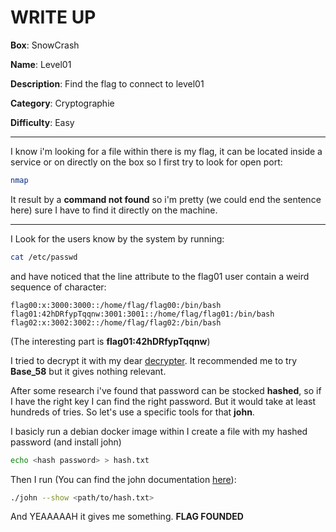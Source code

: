 # WRITE UP

**Box**:            SnowCrash

**Name**:           Level01

**Description**:    Find the flag to connect to level01

**Category**:       Cryptographie

**Difficulty**:     Easy

---

I know i'm looking for a file within there is my flag, it can be located inside a service or on directly on the box so I first try to look for open port:

```bash
nmap
```

It result by a **command not found** so i'm pretty (we could end the sentence here) sure I have to find it directly on the machine.

---

I Look for the users know by the system by running:
```bash
cat /etc/passwd
```
and have noticed that the line attribute to the flag01 user contain a weird sequence of character:
```
flag00:x:3000:3000::/home/flag/flag00:/bin/bash
flag01:42hDRfypTqqnw:3001:3001::/home/flag/flag01:/bin/bash
flag02:x:3002:3002::/home/flag/flag02:/bin/bash
```

(The interesting part is **flag01:42hDRfypTqqnw**)

I tried to decrypt it with my dear [decrypter](https://www.dcode.fr/).
It recommended me to try **Base_58** but it gives nothing relevant.

After some research i've found that password can be stocked **hashed**, so if I have the right key I can find the right password. But it would take at least hundreds of tries. So let's use a specific tools for that **john**.

I basicly run a debian docker image within I create a file with my hashed password (and install john)
```bash
echo <hash password> > hash.txt
```

Then I run (You can find the john documentation [here](https://www.varonis.com/blog/john-the-ripper)):
```bash
./john --show <path/to/hash.txt>
```

And YEAAAAAH it gives me something.
**FLAG FOUNDED**
